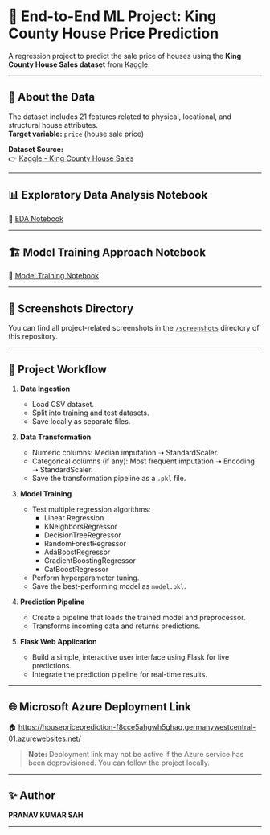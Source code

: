# 🏡 End-to-End ML Project: King County House Price Prediction

A regression project to predict the sale price of houses using the **King County House Sales dataset** from Kaggle.

---

## 📖 About the Data

The dataset includes 21 features related to physical, locational, and structural house attributes.  
**Target variable:** `price` (house sale price)
 

**Dataset Source:**  
👉 [Kaggle - King County House Sales](https://www.kaggle.com/datasets/harlfoxem/housesalesprediction)

---

## 📊 Exploratory Data Analysis Notebook

📒 [EDA Notebook](https://github.com/Sah-Pranav/End-to-End-ML-project/blob/main/notebook/EDA.ipynb)

---

## 🏗️ Model Training Approach Notebook

📒 [Model Training Notebook](https://github.com/Sah-Pranav/End-to-End-ML-project/blob/main/notebook/MODEL_TRAINING.ipynb)

---

## 📂 Screenshots Directory

You can find all project-related screenshots in the [`/screenshots`](https://github.com/Sah-Pranav/End-to-End-ML-project/tree/main/screenshots) directory of this repository.

---

## 📌 Project Workflow

1. **Data Ingestion**
   - Load CSV dataset.
   - Split into training and test datasets.
   - Save locally as separate files.

2. **Data Transformation**
   - Numeric columns: Median imputation ➝ StandardScaler.
   - Categorical columns (if any): Most frequent imputation ➝ Encoding ➝ StandardScaler.
   - Save the transformation pipeline as a `.pkl` file.

3. **Model Training**
   - Test multiple regression algorithms:
     - Linear Regression  
     - KNeighborsRegressor  
     - DecisionTreeRegressor  
     - RandomForestRegressor  
     - AdaBoostRegressor  
     - GradientBoostingRegressor  
     - CatBoostRegressor  
   - Perform hyperparameter tuning.
   - Save the best-performing model as `model.pkl`.

4. **Prediction Pipeline**
   - Create a pipeline that loads the trained model and preprocessor.
   - Transforms incoming data and returns predictions.

5. **Flask Web Application**
   - Build a simple, interactive user interface using Flask for live predictions.
   - Integrate the prediction pipeline for real-time results.

---

## 🌐 Microsoft Azure Deployment Link
🏠 https://housepriceprediction-f8cce5ahgwh5ghaq.germanywestcentral-01.azurewebsites.net/

> **Note:** Deployment link may not be active if the Azure service has been deprovisioned. You can follow the project locally.

---

## ✨ Author

**PRANAV KUMAR SAH**

---
